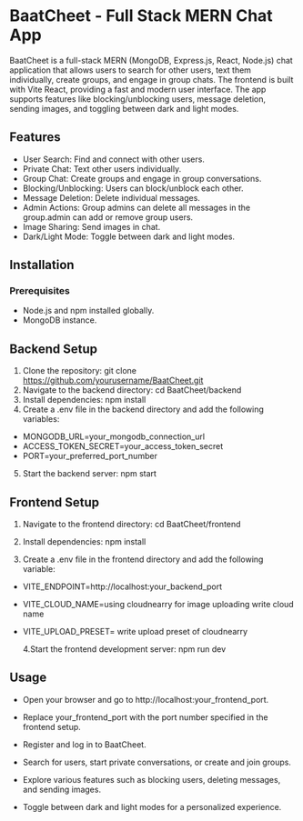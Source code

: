 # BaatCheet - Full Stack MERN Chat App

BaatCheet is a full-stack MERN (MongoDB, Express.js, React, Node.js) chat application that allows users to search for other users, text them individually, create groups, and engage in group chats. The frontend is built with Vite React, providing a fast and modern user interface. The app supports features like blocking/unblocking users, message deletion, sending images, and toggling between dark and light modes.

## Features

- User Search: Find and connect with other users.
- Private Chat: Text other users individually.
- Group Chat: Create groups and engage in group conversations.
- Blocking/Unblocking: Users can block/unblock each other.
- Message Deletion: Delete individual messages.
- Admin Actions: Group admins can delete all messages in the group.admin can add or remove group users.
- Image Sharing: Send images in chat.
- Dark/Light Mode: Toggle between dark and light modes.

## Installation

### Prerequisites

- Node.js and npm installed globally.
- MongoDB instance.

## Backend Setup

1. Clone the repository:
   git clone https://github.com/yourusername/BaatCheet.git
2. Navigate to the backend directory:
   cd BaatCheet/backend
3. Install dependencies:
   npm install
4. Create a .env file in the backend directory and add the following variables:

- MONGODB_URL=your_mongodb_connection_url
- ACCESS_TOKEN_SECRET=your_access_token_secret
- PORT=your_preferred_port_number

5. Start the backend server: npm start

## Frontend Setup

1. Navigate to the frontend directory:
   cd BaatCheet/frontend

2. Install dependencies:
   npm install

3. Create a .env file in the frontend directory and add the following variable:

- VITE_ENDPOINT=http://localhost:your_backend_port

* VITE_CLOUD_NAME=using cloudnearry for image uploading write cloud name

* VITE_UPLOAD_PRESET= write upload preset of cloudnearry

  4.Start the frontend development server: npm run dev

## Usage

- Open your browser and go to http://localhost:your_frontend_port.

- Replace your_frontend_port with the port number specified in the frontend setup.

- Register and log in to BaatCheet.

- Search for users, start private conversations, or create and join groups.

- Explore various features such as blocking users, deleting messages, and sending images.

- Toggle between dark and light modes for a personalized experience.
